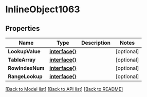 # InlineObject1063

## Properties

Name | Type | Description | Notes
------------ | ------------- | ------------- | -------------
**LookupValue** | [**interface{}**](.md) |  | [optional] 
**TableArray** | [**interface{}**](.md) |  | [optional] 
**RowIndexNum** | [**interface{}**](.md) |  | [optional] 
**RangeLookup** | [**interface{}**](.md) |  | [optional] 

[[Back to Model list]](../README.md#documentation-for-models) [[Back to API list]](../README.md#documentation-for-api-endpoints) [[Back to README]](../README.md)


